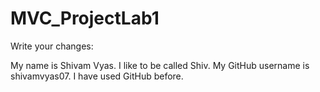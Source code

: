 # MVC_ProjectLab1
Write your changes:

My name is Shivam Vyas.
I like to be called Shiv.
My GitHub username is shivamvyas07.
I have used GitHub before.
